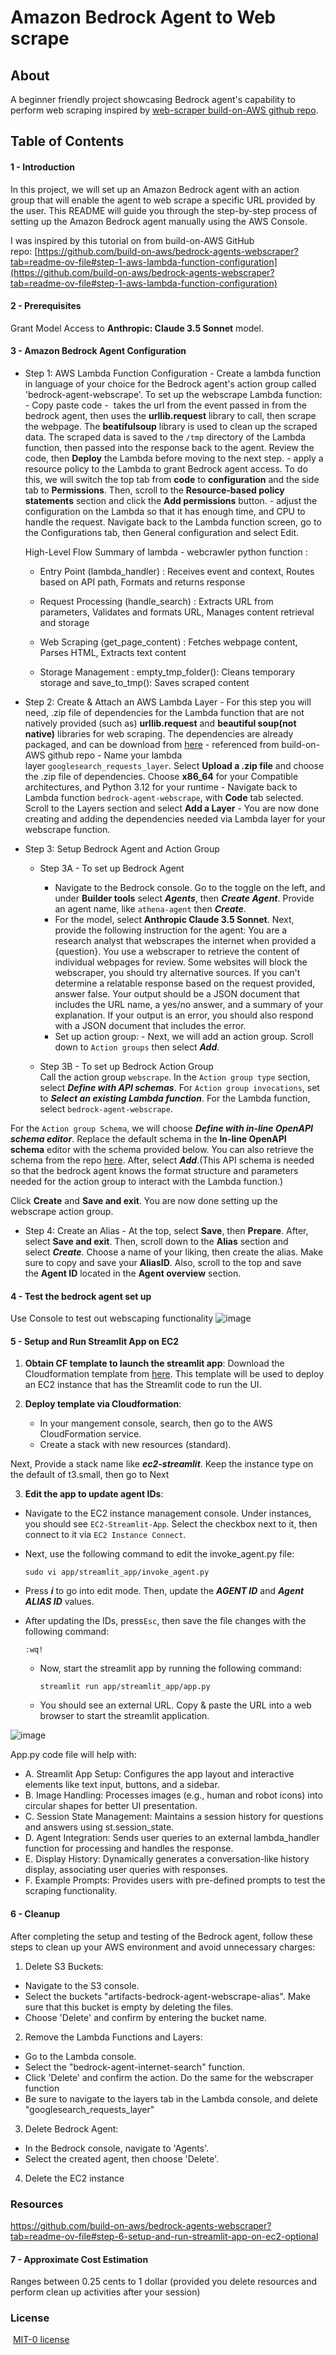 # Amazon Bedrock Agent to Web scrape

## About

A beginner friendly project showcasing Bedrock agent's capability to perform web scraping inspired by [web-scraper build-on-AWS github repo](https://github.com/build-on-aws/bedrock-agents-webscraper?tab=readme-ov-file#step-1-aws-lambda-function-configuration). 

## Table of Contents
#### 1 - Introduction
In this project, we will set up an Amazon Bedrock agent with an action group that will enable the agent to web scrape a specific URL provided by the user. 
This README will guide you through the step-by-step process of setting up the Amazon Bedrock agent manually using the AWS Console.

I was inspired by this tutorial on from build-on-AWS GitHub repo: [https://github.com/build-on-aws/bedrock-agents-webscraper?tab=readme-ov-file#step-1-aws-lambda-function-configuration](https://github.com/build-on-aws/bedrock-agents-webscraper?tab=readme-ov-file#step-1-aws-lambda-function-configuration)
#### 2 -  Prerequisites

Grant Model Access to **Anthropic: Claude 3.5 Sonnet** model.
#### 3 -  Amazon Bedrock Agent Configuration 

- Step 1: AWS Lambda Function Configuration - Create a lambda function in language of your choice for the Bedrock agent's action group called 'bedrock-agent-webscrape'. To set up the webscrape Lambda function:
	    - Copy paste code -  takes the url from the event passed in from the bedrock agent, then uses the **urllib.request** library to call, then scrape the webpage. The **beatifulsoup** library is used to clean up the scraped data. The scraped data is saved to the `/tmp` directory of the Lambda function, then passed into the response back to the agent. Review the code, then **Deploy** the Lambda before moving to the next step.
	    - apply a resource policy to the Lambda to grant Bedrock agent access. To do this, we will switch the top tab from **code** to **configuration** and the side tab to **Permissions**. Then, scroll to the **Resource-based policy statements** section and click the **Add permissions** button.
	    - adjust the configuration on the Lambda so that it has enough time, and CPU to handle the request. Navigate back to the Lambda function screen, go to the Configurations tab, then General configuration and select Edit.

  High-Level Flow Summary of lambda - webcrawler python function :

	-  Entry Point (lambda_handler) : Receives event and context, Routes based on API path, Formats and returns response

	-  Request Processing (handle_search) : Extracts URL from parameters, Validates and formats URL, Manages content retrieval and storage

	- Web Scraping (get_page_content) : Fetches webpage content, Parses HTML, Extracts text content

  	- Storage Management : empty_tmp_folder(): Cleans temporary storage and save_to_tmp(): Saves scraped content

- Step 2: Create & Attach an AWS Lambda Layer
	    - For this step you will need, .zip file of dependencies for the Lambda function that are not natively provided (such as) **urllib.request** and **beautiful soup(not native)** libraries for web scraping. The dependencies are already packaged, and can be download from [here](https://github.com/build-on-aws/bedrock-agents-webscraper/raw/main/lambda-layer/layer-python-requests-googlesearch-beatifulsoup.zip) - referenced from build-on-AWS github repo
	    - Name your lambda layer `googlesearch_requests_layer`. Select **Upload a .zip file** and choose the .zip file of dependencies. Choose **x86_64** for your Compatible architectures, and Python 3.12 for your runtime
	    - Navigate back to Lambda function `bedrock-agent-webscrape`, with **Code** tab selected. Scroll to the Layers section and select **Add a Layer**
	    - You are now done creating and adding the dependencies needed via Lambda layer for your webscrape function.

- Step 3: Setup Bedrock Agent and Action Group

	- Step 3A - To set up Bedrock Agent 
	    - Navigate to the Bedrock console. Go to the toggle on the left, and under **Builder tools** select _**Agents**_, then _**Create Agent**_. Provide an agent name, like `athena-agent` then _**Create**_.
	    - For the model, select **Anthropic Claude 3.5 Sonnet**. Next, provide the following instruction for the agent: You are a research analyst that webscrapes the internet when provided a {question}. You use a webscraper to retrieve the content of individual webpages for review. Some websites will block the webscraper, you should try alternative sources. If you can't determine a relatable response based on the request provided, answer false. Your output should be a JSON document that includes the URL name, a yes/no answer, and a summary of your explanation. If your output is an error, you should also respond with a JSON document that includes the error.
	    - Set up action group: - Next, we will add an action group. Scroll down to `Action groups` then select _**Add**_.

	- Step 3B - To set up Bedrock Action Group     
Call the action group `webscrape`. In the `Action group type` section, select _**Define with API schemas**_. For `Action group invocations`, set to _**Select an existing Lambda function**_. For the Lambda function, select `bedrock-agent-webscrape`.
    
For the `Action group Schema`, we will choose _**Define with in-line OpenAPI schema editor**_. Replace the default schema in the **In-line OpenAPI schema** editor with the schema provided below. You can also retrieve the schema from the repo [here](https://github.com/build-on-aws/bedrock-agents-webscraper/blob/main/schema/webscrape-schema.json). After, select _**Add**_.(This API schema is needed so that the bedrock agent knows the format structure and parameters needed for the action group to interact with the Lambda function.)
				
Click **Create** and **Save and exit**. You are now done setting up the webscrape action group.
			
- Step 4: Create an Alias
	    - At the top, select **Save**, then **Prepare**. After, select **Save and exit**. Then, scroll down to the **Alias** section and select _**Create**_. Choose a name of your liking, then create the alias. Make sure to copy and save your **AliasID**. Also, scroll to the top and save the **Agent ID** located in the **Agent overview** section.
 
#### 4 - Test the bedrock agent set up 
Use  Console to test out webscaping functionality 
 ![image](https://github.com/user-attachments/assets/911507cd-ec5e-4b4c-90d9-4e83b7875975)

#### 5 - Setup and Run Streamlit App on EC2 

1. **Obtain CF template to launch the streamlit app**: Download the Cloudformation template from [here](https://github.com/build-on-aws/bedrock-agents-streamlit/blob/main/ec2-streamlit-template.yaml). This template will be used to deploy an EC2 instance that has the Streamlit code to run the UI.
    
2. **Deploy template via Cloudformation**:
    
    - In your mangement console, search, then go to the AWS CloudFormation service.
    - Create a stack with new resources (standard).

 Next, Provide a stack name like _**ec2-streamlit**_. Keep the instance type on the default of t3.small, then go to Next
 
3. **Edit the app to update agent IDs**:

- Navigate to the EC2 instance management console. Under instances, you should see `EC2-Streamlit-App`. Select the checkbox next to it, then connect to it via `EC2 Instance Connect`.

- Next, use the following command to edit the invoke_agent.py file:
    
    ```shell
    sudo vi app/streamlit_app/invoke_agent.py
    ```
    
- Press _**i**_ to go into edit mode. Then, update the _**AGENT ID**_ and _**Agent ALIAS ID**_ values.
- After updating the IDs, press`Esc`, then save the file changes with the following command:

  ```shell
  :wq!
  ```

    - Now, start the streamlit app by running the following command:
        
        ```shell
        streamlit run app/streamlit_app/app.py
        ```
        
    - You should see an external URL. Copy & paste the URL into a web browser to start the streamlit application.

![image](https://github.com/user-attachments/assets/ddeaf250-2999-4f73-b061-da840e24acd0)

App.py code file will help with:

- A. Streamlit App Setup: Configures the app layout and interactive elements like text input, buttons, and a sidebar.
- B. Image Handling: Processes images (e.g., human and robot icons) into circular shapes for better UI presentation.
- C. Session State Management: Maintains a session history for questions and answers using st.session_state.
- D. Agent Integration: Sends user queries to an external lambda_handler function for processing and handles the response.
- E. Display History: Dynamically generates a conversation-like history display, associating user queries with responses.
- F. Example Prompts: Provides users with pre-defined prompts to test the scraping functionality.

#### 6 - Cleanup

After completing the setup and testing of the Bedrock agent, follow these steps to clean up your AWS environment and avoid unnecessary charges:

1. Delete S3 Buckets:

- Navigate to the S3 console.
- Select the buckets "artifacts-bedrock-agent-webscrape-alias". Make sure that this bucket is empty by deleting the files.
- Choose 'Delete' and confirm by entering the bucket name.

2. Remove the Lambda Functions and Layers:

- Go to the Lambda console.
- Select the "bedrock-agent-internet-search" function.
- Click 'Delete' and confirm the action. Do the same for the webscraper function
- Be sure to navigate to the layers tab in the Lambda console, and delete "googlesearch_requests_layer"

3. Delete Bedrock Agent:

- In the Bedrock console, navigate to 'Agents'.
- Select the created agent, then choose 'Delete'.

 4. Delete the EC2 instance 
### Resources

https://github.com/build-on-aws/bedrock-agents-webscraper?tab=readme-ov-file#step-6-setup-and-run-streamlit-app-on-ec2-optional

#### 7 - Approximate Cost Estimation 

Ranges between 0.25 cents to 1 dollar (provided you delete resources and perform clean up activities after your session)

### License

 [MIT-0 license](https://github.com/lulu3202/bedrock_web_crawler_agent#MIT-0-1-ov-file)

